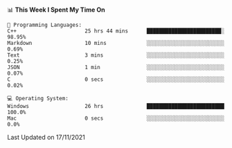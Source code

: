 
<!--START_SECTION:waka-->
📊 **This Week I Spent My Time On** 

```text
💬 Programming Languages: 
C++                      25 hrs 44 mins      ████████████████████████░   98.95% 
Markdown                 10 mins             ░░░░░░░░░░░░░░░░░░░░░░░░░   0.69% 
Text                     3 mins              ░░░░░░░░░░░░░░░░░░░░░░░░░   0.25% 
JSON                     1 min               ░░░░░░░░░░░░░░░░░░░░░░░░░   0.07% 
C                        0 secs              ░░░░░░░░░░░░░░░░░░░░░░░░░   0.02%

💻 Operating System: 
Windows                  26 hrs              █████████████████████████   100.0% 
Mac                      0 secs              ░░░░░░░░░░░░░░░░░░░░░░░░░   0.0%

```


 Last Updated on 17/11/2021
<!--END_SECTION:waka-->
